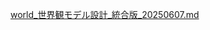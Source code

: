 [world_世界観モデル設計_統合版_20250607.md](https://github.com/user-attachments/files/20683224/world_._._20250607.md)
